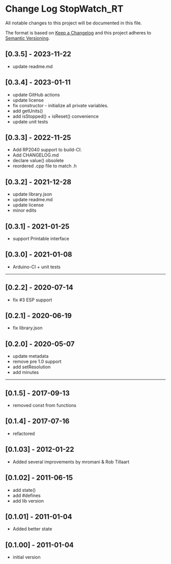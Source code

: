 # Change Log StopWatch_RT

All notable changes to this project will be documented in this file.

The format is based on [Keep a Changelog](http://keepachangelog.com/)
and this project adheres to [Semantic Versioning](http://semver.org/).


## [0.3.5] - 2023-11-22
- update readme.md


## [0.3.4] - 2023-01-11
- update GitHub actions
- update license
- fix constructor - initialize all private variables.
- add getUnits()
- add isStopped() + isReset() convenience
- update unit tests

## [0.3.3] - 2022-11-25
- Add RP2040 support to build-CI.
- Add CHANGELOG.md
- declare value() obsolete
- reordered .cpp file to match .h

## [0.3.2] - 2021-12-28  
- update library.json
- update readme.md
- update license
- minor edits

## [0.3.1] - 2021-01-25
- support Printable interface

## [0.3.0] - 2021-01-08
- Arduino-CI + unit tests

----

## [0.2.2] - 2020-07-14
- fix #3 ESP support

## [0.2.1] - 2020-06-19
- fix library.json

## [0.2.0] - 2020-05-07
- update metadata
- remove pre 1.0 support
- add setResolution
- add minutes

----

## [0.1.5] - 2017-09-13
- removed const from functions

## [0.1.4] - 2017-07-16
- refactored

## [0.1.03] - 2012-01-22
- Added several improvements by mromani & Rob Tillaart

## [0.1.02] - 2011-06-15
- add state()
- add #defines 
- add lib version

## [0.1.01] - 2011-01-04
- Added better state

## [0.1.00] - 2011-01-04
- initial version

